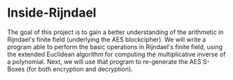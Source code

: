 # Inside-Rijndael

The goal of this project is to gain a better understanding of the arithmetic in Rijndael's finite field (underlying the AES blockcipher). We will write a program able to perform the basic operations in Rijndael's finite field, using the extended Euclidean algorithm for computing the multiplicative inverse of a polynomial. Next, we will use that program to re-generate the AES S-Boxes (for both encryption and decryption).
